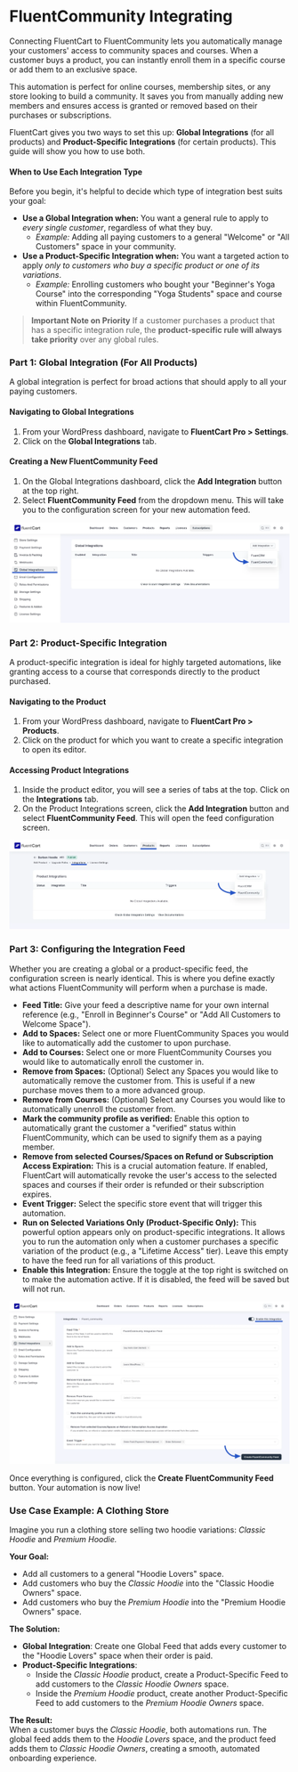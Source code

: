 # FluentCommunity Integrating

Connecting FluentCart to FluentCommunity lets you automatically manage your customers' access to community spaces and courses. When a customer buys a product, you can instantly enroll them in a specific course or add them to an exclusive space.

This automation is perfect for online courses, membership sites, or any store looking to build a community. It saves you from manually adding new members and ensures access is granted or removed based on their purchases or subscriptions.

FluentCart gives you two ways to set this up: **Global Integrations** (for all products) and **Product-Specific Integrations** (for certain products). This guide will show you how to use both.

#### When to Use Each Integration Type

Before you begin, it's helpful to decide which type of integration best suits your goal:

* **Use a Global Integration when:** You want a general rule to apply to *every single customer*, regardless of what they buy.
    * *Example:* Adding all paying customers to a general "Welcome" or "All Customers" space in your community.
* **Use a Product-Specific Integration when:** You want a targeted action to apply *only to customers who buy a specific product or one of its variations*.
    * *Example:* Enrolling customers who bought your "Beginner's Yoga Course" into the corresponding "Yoga Students" space and course within FluentCommunity.

> **Important Note on Priority**
> If a customer purchases a product that has a specific integration rule, the **product-specific rule will always take priority** over any global rules.

### Part 1: Global Integration (For All Products)

A global integration is perfect for broad actions that should apply to all your paying customers.

#### Navigating to Global Integrations

1.  From your WordPress dashboard, navigate to **FluentCart Pro > Settings**.
2.  Click on the **Global Integrations** tab.

#### Creating a New FluentCommunity Feed

1.  On the Global Integrations dashboard, click the **Add Integration** button at the top right.
2.  Select **FluentCommunity Feed** from the dropdown menu. This will take you to the configuration screen for your new automation feed.

![Global Integration FluentCommunity](/guide/public/images/Integrations/fluentcommunity/integrateing-fluentcommunity-1.webp)

### Part 2: Product-Specific Integration

A product-specific integration is ideal for highly targeted automations, like granting access to a course that corresponds directly to the product purchased.

#### Navigating to the Product

1.  From your WordPress dashboard, navigate to **FluentCart Pro > Products**.
2.  Click on the product for which you want to create a specific integration to open its editor.

#### Accessing Product Integrations

1.  Inside the product editor, you will see a series of tabs at the top. Click on the **Integrations** tab.
2.  On the Product Integrations screen, click the **Add Integration** button and select **FluentCommunity Feed**. This will open the feed configuration screen.

![Product Specific Integration FluentCommunity](/guide/public/images/Integrations/fluentcommunity/integrateing-fluentcommunity-2.webp)

### Part 3: Configuring the Integration Feed

Whether you are creating a global or a product-specific feed, the configuration screen is nearly identical. This is where you define exactly what actions FluentCommunity will perform when a purchase is made.

* **Feed Title:** Give your feed a descriptive name for your own internal reference (e.g., "Enroll in Beginner's Course" or "Add All Customers to Welcome Space").
* **Add to Spaces:** Select one or more FluentCommunity Spaces you would like to automatically add the customer to upon purchase.
* **Add to Courses:** Select one or more FluentCommunity Courses you would like to automatically enroll the customer in.
* **Remove from Spaces:** (Optional) Select any Spaces you would like to automatically remove the customer from. This is useful if a new purchase moves them to a more advanced group.
* **Remove from Courses:** (Optional) Select any Courses you would like to automatically unenroll the customer from.
* **Mark the community profile as verified:** Enable this option to automatically grant the customer a "verified" status within FluentCommunity, which can be used to signify them as a paying member.
* **Remove from selected Courses/Spaces on Refund or Subscription Access Expiration:** This is a crucial automation feature. If enabled, FluentCart will automatically revoke the user's access to the selected spaces and courses if their order is refunded or their subscription expires.
* **Event Trigger:** Select the specific store event that will trigger this automation. 
* **Run on Selected Variations Only (Product-Specific Only):** This powerful option appears only on product-specific integrations. It allows you to run the automation only when a customer purchases a specific variation of the product (e.g., a "Lifetime Access" tier). Leave this empty to have the feed run for all variations of this product.
* **Enable this Integration:** Ensure the toggle at the top right is switched on to make the automation active. If it is disabled, the feed will be saved but will not run.

![Configure Integration Feed Fluentcommunity](/guide/public/images/Integrations/fluentcommunity/integrateing-fluentcommunity-3.webp)

Once everything is configured, click the **Create FluentCommunity Feed** button. Your automation is now live!

### Use Case Example: A Clothing Store

Imagine you run a clothing store selling two hoodie variations: *Classic Hoodie* and *Premium Hoodie.*

**Your Goal:**
- Add all customers to a general "Hoodie Lovers" space.  
- Add customers who buy the *Classic Hoodie* into the "Classic Hoodie Owners" space.  
- Add customers who buy the *Premium Hoodie* into the "Premium Hoodie Owners" space.  

**The Solution:**
- **Global Integration**: Create one Global Feed that adds every customer to the "Hoodie Lovers" space when their order is paid.  
- **Product-Specific Integrations**:  
  - Inside the *Classic Hoodie* product, create a Product-Specific Feed to add customers to the *Classic Hoodie Owners* space.  
  - Inside the *Premium Hoodie* product, create another Product-Specific Feed to add customers to the *Premium Hoodie Owners* space.  

**The Result:**  
When a customer buys the *Classic Hoodie*, both automations run. The global feed adds them to the *Hoodie Lovers* space, and the product feed adds them to *Classic Hoodie Owners*, creating a smooth, automated onboarding experience.
